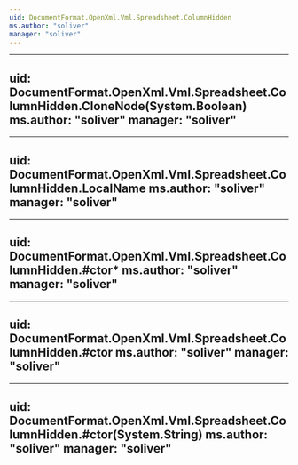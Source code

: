 ```yaml
---
uid: DocumentFormat.OpenXml.Vml.Spreadsheet.ColumnHidden
ms.author: "soliver"
manager: "soliver"
---
```


---
uid: DocumentFormat.OpenXml.Vml.Spreadsheet.ColumnHidden.CloneNode(System.Boolean)
ms.author: "soliver"
manager: "soliver"
---

---
uid: DocumentFormat.OpenXml.Vml.Spreadsheet.ColumnHidden.LocalName
ms.author: "soliver"
manager: "soliver"
---

---
uid: DocumentFormat.OpenXml.Vml.Spreadsheet.ColumnHidden.#ctor*
ms.author: "soliver"
manager: "soliver"
---

---
uid: DocumentFormat.OpenXml.Vml.Spreadsheet.ColumnHidden.#ctor
ms.author: "soliver"
manager: "soliver"
---

---
uid: DocumentFormat.OpenXml.Vml.Spreadsheet.ColumnHidden.#ctor(System.String)
ms.author: "soliver"
manager: "soliver"
---

